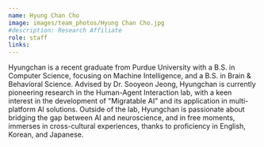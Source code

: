 ```yaml
---
name: Hyung Chan Cho
image: images/team_photos/Hyung Chan Cho.jpg
#description: Research Affiliate
role: staff
links:
---
```


Hyungchan is a recent graduate from Purdue University with a B.S. in Computer Science, focusing on Machine Intelligence, and a B.S. in Brain & Behavioral Science. Advised by Dr. Sooyeon Jeong, Hyungchan is currently pioneering research in the Human-Agent Interaction lab, with a keen interest in the development of "Migratable AI" and its application in multi-platform AI solutions. Outside of the lab, Hyungchan is passionate about bridging the gap between AI and neuroscience, and in free moments, immerses in cross-cultural experiences, thanks to proficiency in English, Korean, and Japanese.
